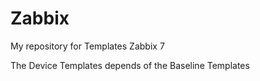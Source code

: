 # Zabbix
My repository for Templates Zabbix 7

The Device Templates depends of the Baseline Templates

